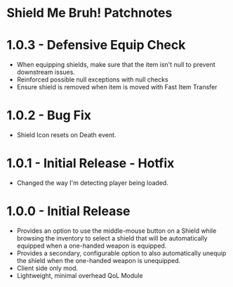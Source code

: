 # Shield Me Bruh! Patchnotes

# 1.0.3 - Defensive Equip Check
* When equipping shields, make sure that the item isn't null to prevent downstream issues.
* Reinforced possible null exceptions with null checks
* Ensure shield is removed when item is moved with Fast Item Transfer

# 1.0.2 - Bug Fix
* Shield Icon resets on Death event.

# 1.0.1 - Initial Release - Hotfix
* Changed the way I'm detecting player being loaded.

# 1.0.0 - Initial Release

* Provides an option to use the middle-mouse button on a Shield while browsing the inventory to select a shield that will be automatically equipped when a one-handed weapon is equipped.
* Provides a secondary, configurable option to also automatically unequip the shield when the one-handed weapon is unequipped.
* Client side only mod.
* Lightweight, minimal overhead QoL Module